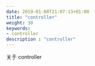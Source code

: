 ```yaml
---
date: 2019-01-08T21:07:13+01:00
title: "controller"
weight: 30
keywords:
- controller
description : "controller"
---
```


关于 controller
